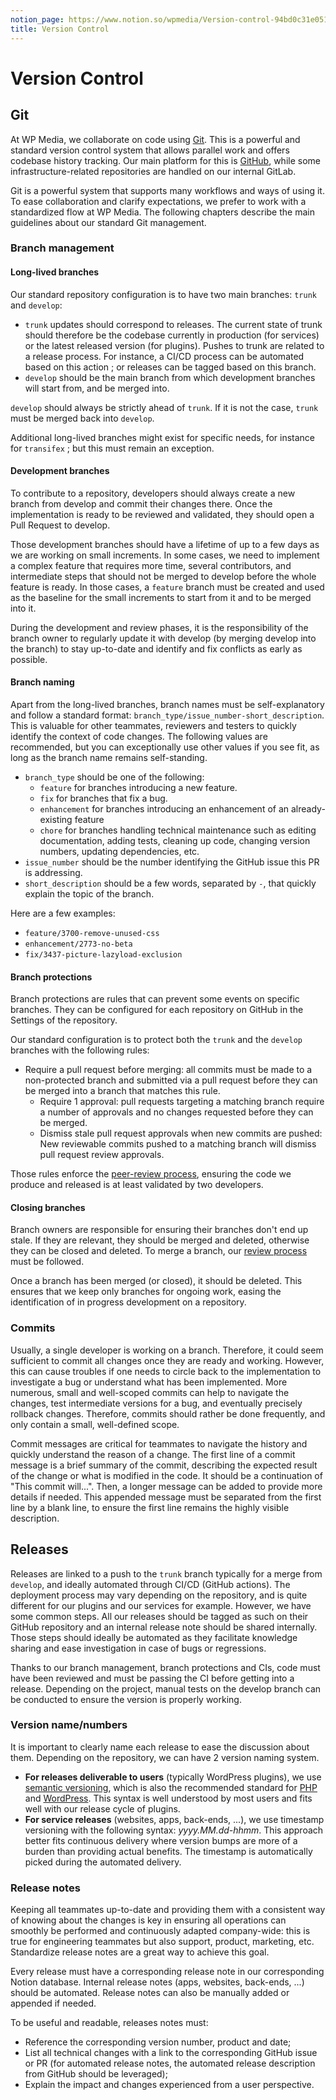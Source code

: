 ```yaml
---
notion_page: https://www.notion.so/wpmedia/Version-control-94bd0c31e0514e31a74c00241f103690?pvs=4
title: Version Control
---
```


# Version Control

## Git

At WP Media, we collaborate on code using [Git](https://git-scm.com/). This is a powerful and standard version control system that allows parallel work and offers codebase history tracking.
Our main platform for this is [GitHub](https://github.com/wp-media), while some infrastructure-related repositories are handled on our internal GitLab.

Git is a powerful system that supports many workflows and ways of using it. To ease collaboration and clarify expectations, we prefer to work with a standardized flow at WP Media. The following chapters describe the main guidelines about our standard Git management.

### Branch management

#### Long-lived branches

Our standard repository configuration is to have two main branches: `trunk` and `develop`:
- `trunk` updates should correspond to releases. The current state of trunk should therefore be the codebase currently in production (for services) or the latest released version (for plugins). Pushes to trunk are related to a release process. For instance, a CI/CD process can be automated based on this action ; or releases can be tagged based on this branch. 
- `develop` should be the main branch from which development branches will start from, and be merged into.

`develop` should always be strictly ahead of `trunk`. If it is not the case, `trunk` must be merged back into `develop`.

Additional long-lived branches might exist for specific needs, for instance for `transifex` ; but this must remain an exception.

#### Development branches

To contribute to a repository, developers should always create a new branch from develop and commit their changes there. Once the implementation is ready to be reviewed and validated, they should open a Pull Request to develop. 

Those development branches should have a lifetime of up to a few days as we are working on small increments. In some cases, we need to implement a complex feature that requires more time, several contributors, and intermediate steps that should not be merged to develop before the whole feature is ready. In those cases, a `feature` branch must be created and used as the baseline for the small increments to start from it and to be merged into it.

During the development and review phases, it is the responsibility of the branch owner to regularly update it with develop (by merging develop into the branch) to stay up-to-date and identify and fix conflicts as early as possible.

#### Branch naming

Apart from the long-lived branches, branch names must be self-explanatory and follow a standard format: `branch_type/issue_number-short_description`. This is valuable for other teammates, reviewers and testers to quickly identify the context of code changes. The following values are recommended, but you can exceptionally use other values if you see fit, as long as the branch name remains self-standing.
- `branch_type` should be one of the following:
    - `feature` for branches introducing a new feature.
    - `fix` for branches that fix a bug.
    - `enhancement` for branches introducing an enhancement of an already-existing feature
    - `chore` for branches handling technical maintenance such as editing documentation, adding tests, cleaning up code, changing version numbers, updating dependencies, etc.
- `issue_number` should be the number identifying the GitHub issue this PR is addressing.
- `short_description` should be a few words, separated by `-`, that quickly explain the topic of the branch.

Here are a few examples:
- `feature/3700-remove-unused-css`
- `enhancement/2773-no-beta`
- `fix/3437-picture-lazyload-exclusion`

#### Branch protections

Branch protections are rules that can prevent some events on specific branches. They can be configured for each repository on GitHub in the Settings of the repository.

Our standard configuration is to protect both the `trunk` and the `develop` branches with the following rules:
- Require a pull request before merging: all commits must be made to a non-protected branch and submitted via a pull request before they can be merged into a branch that matches this rule.
    - Require 1 approval: pull requests targeting a matching branch require a number of approvals and no changes requested before they can be merged.
    - Dismiss stale pull request approvals when new commits are pushed: New reviewable commits pushed to a matching branch will dismiss pull request review approvals.

Those rules enforce the [peer-review process](reviews.md), ensuring the code we produce and released is at least validated by two developers.

#### Closing branches

Branch owners are responsible for ensuring their branches don't end up stale. If they are relevant, they should be merged and deleted, otherwise they can be closed and deleted. To merge a branch, our [review process](reviews.md) must be followed.

Once a branch has been merged (or closed), it should be deleted. This ensures that we keep only branches for ongoing work, easing the identification of in progress development on a repository.

### Commits

Usually, a single developer is working on a branch. Therefore, it could seem sufficient to commit all changes once they are ready and working. However, this can cause troubles if one needs to circle back to the implementation to investigate a bug or understand what has been implemented. More numerous, small and well-scoped commits can help to navigate the changes, test intermediate versions for a bug, and eventually precisely rollback changes. Therefore, commits should rather be done frequently, and only contain a small, well-defined scope. 

Commit messages are critical for teammates to navigate the history and quickly understand the reason of a change. The first line of a commit message is a brief summary of the commit, describing the expected result of the change or what is modified in the code. It should be a continuation of "This commit will...".
Then, a longer message can be added to provide more details if needed. This appended message must be separated from the first line by a blank line, to ensure the first line remains the highly visible description.

## Releases

Releases are linked to a push to the `trunk` branch typically for a merge from `develop`, and ideally automated through CI/CD (GitHub actions). The deployment process may vary depending on the repository, and is quite different for our plugins and our services for example. However, we have some common steps. All our releases should be tagged as such on their GitHub repository and an internal release note should be shared internally. Those steps should ideally be automated as they facilitate knowledge sharing and ease investigation in case of bugs or regressions.

Thanks to our branch management, branch protections and CIs, code must have been reviewed and must be passing the CI before getting into a release. Depending on the project, manual tests on the develop branch can be conducted to ensure the version is properly working.

### Version name/numbers

It is important to clearly name each release to ease the discussion about them. Depending on the repository, we can have 2 version naming system.
- **For releases deliverable to users** (typically WordPress plugins), we use [semantic versioning](https://semver.org/), which is also the recommended standard for [PHP](https://www.php.net/manual/en/function.version-compare.php) and [WordPress](https://developer.wordpress.org/plugins/wordpress-org/how-your-readme-txt-works/#readme-header-information). This syntax is well understood by most users and fits well with our release cycle of plugins.
- **For service releases** (websites, apps, back-ends, ...), we use timestamp versioning with the following syntax: _yyyy.MM.dd-hhmm_. This approach better fits continuous delivery where version bumps are more of a burden than providing actual benefits. The timestamp is automatically picked during the automated delivery.

### Release notes

Keeping all teammates up-to-date and providing them with a consistent way of knowing about the changes is key in ensuring all operations can smoothly be performed and continuously adapted company-wide: this is true for engineering teammates but also support, product, marketing, etc. Standardize release notes are a great way to achieve this goal.

Every release must have a corresponding release note in our corresponding Notion database. Internal release notes (apps, websites, back-ends, ...) should be automated. Release notes can also be manually added or appended if needed.

To be useful and readable, releases notes must:
- Reference the corresponding version number, product and date;
- List all technical changes with a link to the corresponding GitHub issue or PR (for automated release notes, the automated release description from GitHub should be leveraged);
- Explain the impact and changes experienced from a user perspective.
